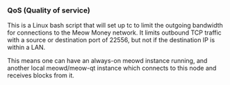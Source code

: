 ### QoS (Quality of service) ###

This is a Linux bash script that will set up tc to limit the outgoing bandwidth for connections to the Meow Money network. It limits outbound TCP traffic with a source or destination port of 22556, but not if the destination IP is within a LAN.

This means one can have an always-on meowd instance running, and another local meowd/meow-qt instance which connects to this node and receives blocks from it.
